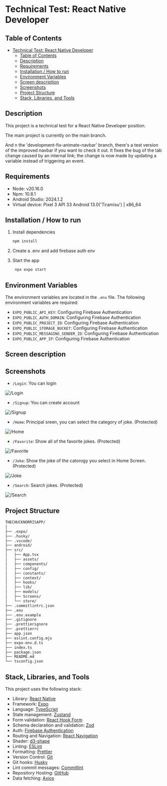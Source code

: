 # Technical Test: React Native Developer

## Table of Contents

- [Technical Test: React Native Developer](#technical-test-react-native-developer)
  - [Table of Contents](#table-of-contents)
  - [Description](#description)
  - [Requirements](#requirements)
  - [Installation / How to run](#installation--how-to-run)
  - [Environment Variables](#environment-variables)
  - [Screen description](#screen-description)
  - [Screenshots](#screenshots)
  - [Project Structure](#project-structure)
  - [Stack, Libraries, and Tools](#stack-libraries-and-tools)

## Description

This project is a technical test for a React Native Developer position.

The main project is currently on the main branch.

And n the 'development-fix-animate-navbar' branch, there's a test version of the improved navbar if you want to check it out. It fixes the bug of the tab change caused by an internal link; the change is now made by updating a variable instead of triggering an event.

## Requirements

- Node: v20.16.0
- Npm: 10.8.1
- Android Studio: 2024.1.2
- Virtual device: Pixel 3 API 33 Android 13.0('Tiramisu') | x86_64

## Installation / How to run

1. Install dependencies

   ```bash
   npm install
   ```

2. Create a .env and add firebase auth env

3. Start the app

   ```bash
    npx expo start
   ```

## Environment Variables

The environment variables are located in the `.env` file. The following environment variables are required:

- `EXPO_PUBLIC_API_KEY`: Configuring Firebase Authentication
- `EXPO_PUBLIC_AUTH_DOMAIN`: Configuring Firebase Authentication
- `EXPO_PUBLIC_PROJECT_ID`: Configuring Firebase Authentication
- `EXPO_PUBLIC_STORAGE_BUCKET`: Configuring Firebase Authentication
- `EXPO_PUBLIC_MESSAGING_SENDER_ID`: Configuring Firebase Authentication
- `EXPO_PUBLIC_APP_IP`: Configuring Firebase Authentication

## Screen description

## Screenshots

- `/Login`: You can login

![/Login](./doc/login.png)

- `/Signup`: You can create account

![/Signup](./doc/sigup.png)

- `/Home`: Principal sreen, you can select the category of joke. (Protected)

![/Home](./doc/home.png)

- `/Favorite`: Show all of the favorite jokes. (Protected)

![/Favorite](./doc/favorite.png)

- `/Joke`: Show the joke of the catorogy you select in Home Screen. (Protected)

![/Joke](./doc/joke-category.png)

- `/Search`: Search jokes. (Protected)

![/Search](./doc/search.png)

## Project Structure

```bash
THECHUCKNORRISAPP/
│
├── .expo/
├── .husky/
├── .vscode/
├── android/
├── src/
│   ├── App.tsx
│   ├── assets/
│   ├── components/
│   ├── config/
│   ├── constants/
│   ├── context/
│   ├── hooks/
│   ├── lib/
│   ├── models/
│   ├── Screens/
│   └── store/
├── .commitlintrc.json
├── .env
├── .env.example
├── .gitignore
├── .prettierignore
├── .prettierrc
├── app.json
├── eslint.config.mjs
├── expo-env.d.ts
├── index.ts
├── package.json
├── README.md
└── tsconfig.json
```

## Stack, Libraries, and Tools

This project uses the following stack:

- Library: [React Native](https://reactnative.dev/)
- Framework: [Expo](https://docs.expo.dev/)
- Language: [TypeScript](https://www.typescriptlang.org/)
- State management: [Zustand](https://zustand-demo.pmnd.rs/)
- Form validation: [React Hook Form](https://react-hook-form.com/)
- Schema declaration and validation: [Zod](https://zod.dev/)
- Auth: [Firebase Authentication](https://firebase.google.com/products/auth)
- Routing and Navigation: [React Navigation](https://reactnavigation.org/)
- Shader: [d3-shape](https://d3js.org/d3-shape)
- Linting: [ESLint](https://eslint.org/)
- Formatting: [Prettier](https://prettier.io/)
- Version Control: [Git](https://git-scm.com/)
- Git hooks: [Husky](https://typicode.github.io/husky/)
- Lint commit messages: [Commitlint](https://commitlint.js.org/)
- Repository Hosting: [GitHub](https://github.com/)
- Data fetching: [Axios](https://axios-http.com/docs/intro)

